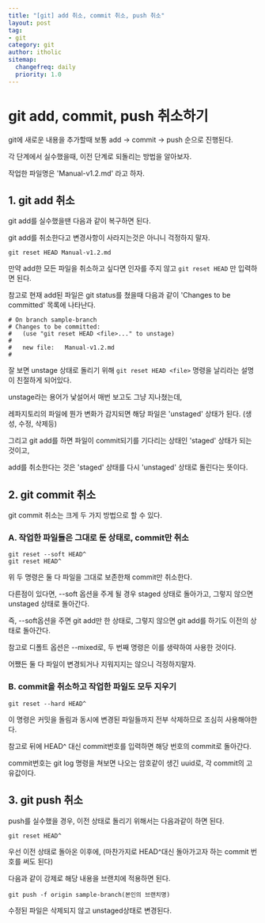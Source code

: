 ```yaml
---
title: "[git] add 취소, commit 취소, push 취소"
layout: post
tag:
- git
category: git
author: itholic
sitemap:
  changefreq: daily
  priority: 1.0
---
```


# git add, commit, push 취소하기

git에 새로운 내용을 추가할때 보통 add -> commit -> push 순으로 진행된다.

각 단계에서 실수했을때, 이전 단계로 되돌리는 방법을 알아보자.

작업한 파일명은 'Manual-v1.2.md' 라고 하자.

## 1. git add 취소

git add를 실수했을땐 다음과 같이 복구하면 된다.

git add를 취소한다고 변경사항이 사라지는것은 아니니 걱정하지 말자.

```
git reset HEAD Manual-v1.2.md
```

만약 add한 모든 파일을 취소하고 싶다면 인자를 주지 않고 `git reset HEAD` 만 입력하면 된다.

참고로 현재 add된 파일은 git status를 쳤을때 다음과 같이 'Changes to be committed' 목록에 나타난다.

```
# On branch sample-branch
# Changes to be committed:
#   (use "git reset HEAD <file>..." to unstage)
#
#	new file:   Manual-v1.2.md
#
```

잘 보면 unstage 상태로 돌리기 위해 `git reset HEAD <file>` 명령을 날리라는 설명이 친절하게 되어있다.

unstage라는 용어가 낯설어서 매번 보고도 그냥 지나쳤는데,

레파지토리의 파일에 뭔가 변화가 감지되면 해당 파일은 'unstaged' 상태가 된다. (생성, 수정, 삭제등)

그리고 git add를 하면 파일이 commit되기를 기다리는 상태인 'staged' 상태가 되는 것이고, 

add를 취소한다는 것은 'staged' 상태를 다시 'unstaged' 상태로 돌린다는 뜻이다.

## 2. git commit 취소

git commit 취소는 크게 두 가지 방법으로 할 수 있다.

### A. 작업한 파일들은 그대로 둔 상태로, commit만 취소
```
git reset --soft HEAD^
git reset HEAD^
```

위 두 명령은 둘 다 파일을 그대로 보존한채 commit만 취소한다.

다른점이 있다면, --soft 옵션을 주게 될 경우 staged 상태로 돌아가고, 그렇지 않으면 unstaged 상태로 돌아간다.

즉, --soft옵션을 주면 git add만 한 상태로, 그렇지 않으면 git add를 하기도 이전의 상태로 돌아간다.

참고로 디폴트 옵션은 --mixed로, 두 번째 명령은 이를 생략하여 사용한 것이다.

어쨌든 둘 다 파일이 변경되거나 지워지지는 않으니 걱정하지말자.

### B. commit을 취소하고 작업한 파일도 모두 지우기
```
git reset --hard HEAD^
```

이 명령은 커밋을 돌림과 동시에 변경된 파일들까지 전부 삭제하므로 조심히 사용해야한다.

참고로 뒤에 HEAD^ 대신 commit번호를 입력하면 해당 번호의 commit로 돌아간다.

commit번호는 git log 명령을 쳐보면 나오는 암호같이 생긴 uuid로, 각 commit의 고유값이다.

## 3. git push 취소

push를 실수했을 경우, 이전 상태로 돌리기 위해서는 다음과같이 하면 된다.

```
git reset HEAD^
```

우선 이전 상태로 돌아온 이후에, (마찬가지로 HEAD^대신 돌아가고자 하는 commit 번호를 써도 된다)

다음과 같이 강제로 해당 내용을 브랜치에 적용하면 된다.

```
git push -f origin sample-branch(본인의 브랜치명)
```

수정된 파일은 삭제되지 않고 unstaged상태로 변경된다.
